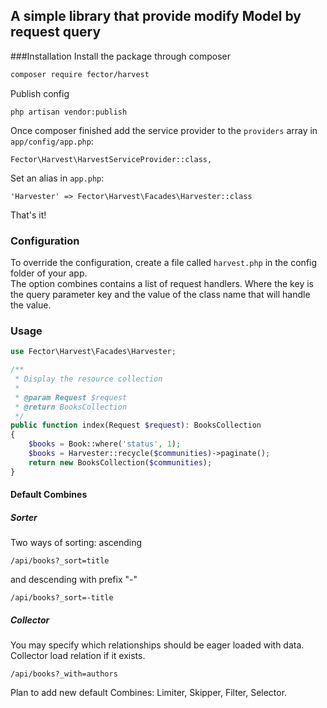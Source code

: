 ## A simple library that provide modify Model by request query

###Installation
Install the package through composer
``` bash
composer require fector/harvest
```
Publish config
```
php artisan vendor:publish
```

Once composer finished add the service provider to the `providers` array in `app/config/app.php`:
```
Fector\Harvest\HarvestServiceProvider::class,
```
Set an alias in `app.php`:
```
'Harvester' => Fector\Harvest\Facades\Harvester::class
```
That's it!

### Configuration
To override the configuration, create a file called `harvest.php` in the config folder of your app.  
The option combines contains a list of request handlers.
Where the key is the query parameter key and the value of the class name that will handle the value.

### Usage

```php
use Fector\Harvest\Facades\Harvester;

/**
 * Display the resource collection
 *
 * @param Request $request
 * @return BooksCollection
 */
public function index(Request $request): BooksCollection
{
    $books = Book::where('status', 1);
    $books = Harvester::recycle($communities)->paginate();
    return new BooksCollection($communities);
}
```
#### Default Combines

##### Sorter
Two ways of sorting:
ascending
```
/api/books?_sort=title
```
and descending with prefix "-"
```
/api/books?_sort=-title
```

##### Collector
You may specify which relationships should be eager loaded with data. Collector load relation if it exists.
```
/api/books?_with=authors
```

Plan to add new default Combines:
Limiter, Skipper, Filter, Selector.